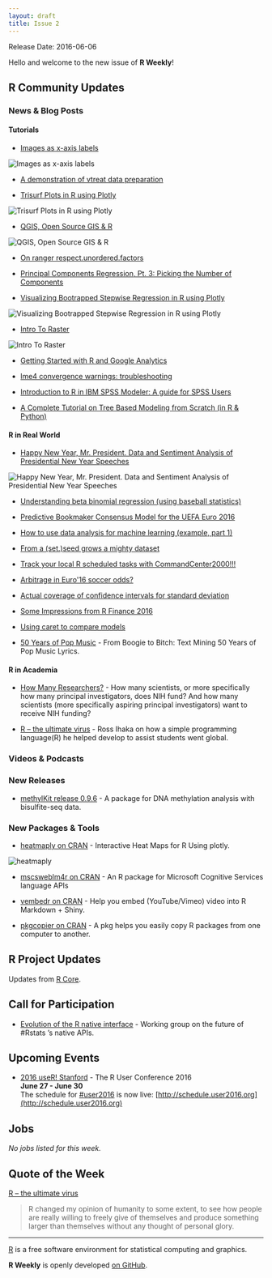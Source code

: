 ```yaml
---
layout: draft
title: Issue 2
---
```


Release Date: 2016-06-06

Hello and welcome to the new issue of **R Weekly**!

## R Community Updates

### News & Blog Posts

#### Tutorials

+ [Images as x-axis labels](http://jcarroll.com.au/2016/06/02/images-as-x-axis-labels/)

![[Images as x-axis labels](http://jcarroll.com.au/2016/06/02/images-as-x-axis-labels/)](https://i1.wp.com/jcarroll.com.au/wp-content/uploads/2016/06/GDP-e1464871241869.png?resize=600%2C429)

+ [A demonstration of vtreat data preparation](http://www.win-vector.com/blog/2016/06/a-demonstration-of-vtreat-data-preparation/)

+ [Trisurf Plots in R using Plotly](http://moderndata.plot.ly/trisurf-plots-in-r-using-plotly/)

![[Trisurf Plots in R using Plotly](http://moderndata.plot.ly/trisurf-plots-in-r-using-plotly/)](https://cdn.rawgit.com/rweekly/image/master/2016-06-06/Trisurf-Plots-in-R-using-Plotly.png)

+ [QGIS, Open Source GIS & R](http://www.arilamstein.com/blog/2016/05/31/qgis-open-source-gis-r/)

![[QGIS, Open Source GIS & R](http://www.arilamstein.com/blog/2016/05/31/qgis-open-source-gis-r/)](https://i2.wp.com/www.arilamstein.com/wp-content/uploads/2016/05/QGISannotated.jpg?resize=676%2C437)

+ [On ranger respect.unordered.factors](http://www.win-vector.com/blog/2016/05/on-ranger-respect-unordered-factors/)

+ [Principal Components Regression, Pt. 3: Picking the Number of Components](http://www.win-vector.com/blog/2016/05/pcr_part3_pickk/)

+ [Visualizing Bootrapped Stepwise Regression in R using Plotly](http://moderndata.plot.ly/visualizing-bootrapped-stepwise-regression-in-r-using-plotly/)

![[Visualizing Bootrapped Stepwise Regression in R using Plotly](http://moderndata.plot.ly/visualizing-bootrapped-stepwise-regression-in-r-using-plotly/)](https://cdn.rawgit.com/rweekly/image/master/2016-06-06/Bootstraped-stepAIC.png)

+ [Intro To Raster](https://geoscripting-wur.github.io/IntroToRaster/)

![[Intro To Raster](https://geoscripting-wur.github.io/IntroToRaster/)](https://geoscripting-wur.github.io/IntroToRaster/figs/system_overview_2.png)

+ [Getting Started with R and Google Analytics](http://www.lunametrics.com/blog/2016/06/02/getting-started-r-google-analytics/)

+ [lme4 convergence warnings: troubleshooting](https://rstudio-pubs-static.s3.amazonaws.com/33653_57fc7b8e5d484c909b615d8633c01d51.html)

+ [Introduction to R in IBM SPSS Modeler: A guide for SPSS Users](https://developer.ibm.com/predictiveanalytics/2016/06/01/introduction-to-r-in-ibm-spss-modeler-a-guide-for-spss-users/)

+ [A Complete Tutorial on Tree Based Modeling from Scratch (in R & Python)](http://www.analyticsvidhya.com/blog/2016/04/complete-tutorial-tree-based-modeling-scratch-in-python/)

#### R in Real World

+ [Happy New Year, Mr. President. Data and Sentiment Analysis of Presidential New Year Speeches](http://www.salvaggio.net/publications/R-blog/files/happy-new-year-mr-president.php)

![[Happy New Year, Mr. President. Data and Sentiment Analysis of Presidential New Year Speeches](http://www.salvaggio.net/publications/R-blog/files/happy-new-year-mr-president.php)](https://cdn.rawgit.com/rweekly/image/master/2016-06-06/Presidential-New-Year-Speeches.png)

+ [Understanding beta binomial regression (using baseball statistics)](http://varianceexplained.org/r/beta_binomial_baseball/)

+ [Predictive Bookmaker Consensus Model for the UEFA Euro 2016](http://www.r-bloggers.com/predictive-bookmaker-consensus-model-for-the-uefa-euro-2016/)

+ [How to use data analysis for machine learning (example, part 1)](http://www.sharpsightlabs.com/data-analysis-machine-learning-example-part1/)

+ [From a (set.)seed grows a mighty dataset](http://jcarroll.com.au/2016/05/30/seed/)

+ [Track your local R scheduled tasks with CommandCenter2000!!!](http://amitkohli.com/track-your-local-r-scheduled-tasks-with-commandcenter2000/)

+ [Arbitrage in Euro'16 soccer odds?](https://flovv.github.io/Soccer-Odds-EURO16/)

+ [Actual coverage of confidence intervals for standard deviation](https://ellisp.github.io/blog/2016/05/29/standard-deviation-confidence-intervals/)

+ [Some Impressions from R Finance 2016](http://blog.revolutionanalytics.com/2016/05/r-finance-2016.html)

+ [Using caret to compare models](http://blog.revolutionanalytics.com/2016/05/using-caret-to-compare-models.html)

+ [50 Years of Pop Music](http://kaylinwalker.com/50-years-of-pop-music/) - From Boogie to Bitch: Text Mining 50 Years of Pop Music Lyrics.

#### R in Academia

+ [How Many Researchers?](https://nexus.od.nih.gov/all/2016/05/31/how-many-researchers/) - How many scientists, or more specifically how many principal investigators, does NIH fund? And how many scientists (more specifically aspiring principal investigators) want to receive NIH funding?

+ [R – the ultimate virus](http://www.ingenio-magazine.com/r-the-ultimate-virus/) - Ross Ihaka on how a simple programming language(R) he helped develop to assist students went global.

### Videos & Podcasts




### New Releases

+ [methylKit release 0.9.6](http://zvfak.blogspot.my/2016/06/methylkit-v096.html) - A package for DNA methylation analysis with bisulfite-seq data.



### New Packages & Tools

+ [heatmaply on CRAN](https://github.com/talgalili/heatmaply) - Interactive Heat Maps for R Using plotly.

![[heatmaply](https://github.com/talgalili/heatmaply)](https://i.imgur.com/qdUCKlg.gif)

+ [mscsweblm4r on CRAN](http://blog.revolutionanalytics.com/2016/06/microsoft-cognitive-services.html) - An R package for Microsoft Cognitive Services language APIs

+ [vembedr on CRAN](https://cran.rstudio.com/web/packages/vembedr/vignettes/embed.html) - Help you embed (YouTube/Vimeo) video into R Markdown + Shiny.

+ [pkgcopier on CRAN](https://github.com/haozhu233/pkgcopier) - A pkg helps you easily copy R packages from one computer to another. 

## R Project Updates

Updates from [R Core](http://developer.r-project.org/blosxom.cgi/R-devel/NEWS).




## Call for Participation

+ [Evolution of the R native interface](http://r.789695.n4.nabble.com/Evolution-of-the-R-native-interface-td4721179.html) - Working group on the future of #Rstats ’s native APIs.

## Upcoming Events

+ [2016 useR! Stanford](http://user2016.org/) - The R User Conference 2016<br /> **June 27 - June 30** <br> The schedule for [#user2016](https://twitter.com/hashtag/user2016) is now live: [http://schedule.user2016.org](http://schedule.user2016.org)

## Jobs

*No jobs listed for this week.*

## Quote of the Week

[R – the ultimate virus](http://www.ingenio-magazine.com/r-the-ultimate-virus/)

> R changed my opinion of humanity to some extent, to see how people are really willing to freely give of themselves and produce something larger than themselves without any thought of personal glory. 

<HR />

[R](https://www.r-project.org/) is a free software environment for statistical computing and graphics. 

**R Weekly** is openly developed [on GitHub](https://github.com/rweekly/rweekly.org).

<p><small id="page_view">&nbsp;</small></p>
